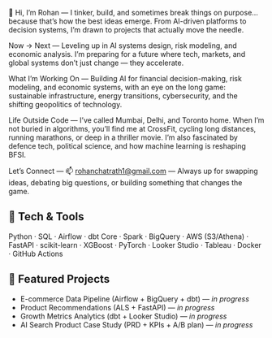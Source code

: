 👋 Hi, I’m Rohan — I tinker, build, and sometimes break things on purpose… because that’s how the best ideas emerge. From AI-driven platforms to decision systems, I’m drawn to projects that actually move the needle.

Now → Next — Leveling up in AI systems design, risk modeling, and economic analysis. I’m preparing for a future where tech, markets, and global systems don’t just change — they accelerate.

What I’m Working On — Building AI for financial decision-making, risk modeling, and economic systems, with an eye on the long game: sustainable infrastructure, energy transitions, cybersecurity, and the shifting geopolitics of technology.

Life Outside Code — I’ve called Mumbai, Delhi, and Toronto home. When I’m not buried in algorithms, you’ll find me at CrossFit, cycling long distances, running marathons, or deep in a thriller movie. I’m also fascinated by defence tech, political science, and how machine learning is reshaping BFSI.

Let’s Connect — 📫 rohanchatrath1@gmail.com — Always up for swapping ideas, debating big questions, or building something that changes the game.

## 🔧 Tech & Tools
Python · SQL · Airflow · dbt Core · Spark · BigQuery · AWS (S3/Athena) · FastAPI · scikit-learn · XGBoost · PyTorch · Looker Studio · Tableau · Docker · GitHub Actions

## 📌 Featured Projects
- E-commerce Data Pipeline (Airflow + BigQuery + dbt) — *in progress*
- Product Recommendations (ALS + FastAPI) — *in progress*
- Growth Metrics Analytics (dbt + Looker Studio) — *in progress*
- AI Search Product Case Study (PRD + KPIs + A/B plan) — *in progress*

